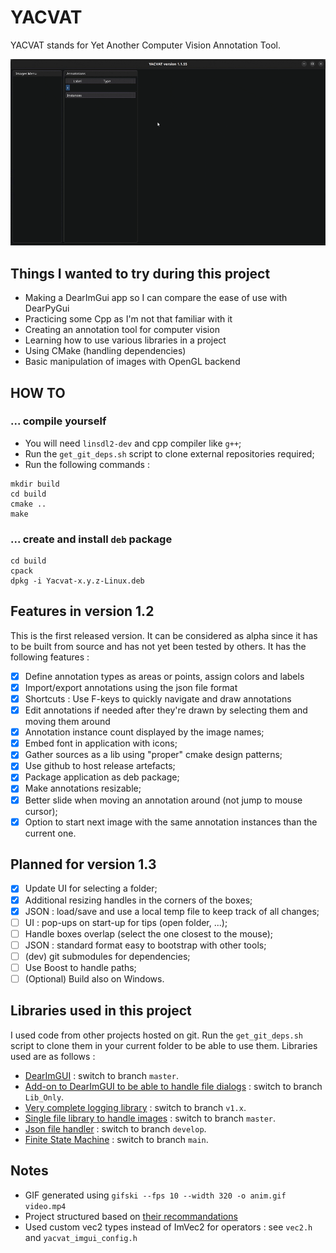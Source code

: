 # YACVAT

YACVAT stands for Yet Another Computer Vision Annotation Tool.

![Alt Text](assets/yacvat.gif)

## Things I wanted to try during this project

- Making a DearImGui app so I can compare the ease of use with DearPyGui
- Practicing some Cpp as I'm not that familiar with it
- Creating an annotation tool for computer vision
- Learning how to use various libraries in a project
- Using CMake (handling dependencies)
- Basic manipulation of images with OpenGL backend

## HOW TO

### ... compile yourself

- You will need `linsdl2-dev` and cpp compiler like `g++`;
- Run the `get_git_deps.sh` script to clone external repositories required;
- Run the following commands :

```shell
mkdir build
cd build
cmake ..
make
```

### ... create and install `deb` package

```shell
cd build
cpack
dpkg -i Yacvat-x.y.z-Linux.deb
```

## Features in version 1.2

This is the first released version. It can be considered as alpha since it has to be built from source and has not yet been tested by others. It has the following features :

- [x] Define annotation types as areas or points, assign colors and labels
- [x] Import/export annotations using the json file format
- [x] Shortcuts : Use F-keys to quickly navigate and draw annotations
- [x] Edit annotations if needed after they're drawn by selecting them and moving them around
- [x] Annotation instance count displayed by the image names;
- [x] Embed font in application with icons;
- [x] Gather sources as a lib using "proper" cmake design patterns;
- [x] Use github to host release artefacts;
- [x] Package application as deb package;
- [x] Make annotations resizable;
- [x] Better slide when moving an annotation around (not jump to mouse cursor);
- [x] Option to start next image with the same annotation instances than the current one.

## Planned for version 1.3

- [x] Update UI for selecting a folder;
- [x] Additional resizing handles in the corners of the boxes;
- [x] JSON : load/save and use a local temp file to keep track of all changes;
- [ ] UI : pop-ups on start-up for tips (open folder, ...);
- [ ] Handle boxes overlap (select the one closest to the mouse);
- [ ] JSON : standard format easy to bootstrap with other tools;
- [ ] (dev) git submodules for dependencies;
- [ ] Use Boost to handle paths;
- [ ] (Optional) Build also on Windows.

## Libraries used in this project

I used code from other projects hosted on git. Run the `get_git_deps.sh` script to clone them in your current folder to be able to use them. Libraries used are as follows :

- [DearImGUI](https://github.com/ocornut/imgui.git) : switch to branch `master`.
- [Add-on to DearImGUI to be able to handle file dialogs](https://github.com/aiekick/ImGuiFileDialog) : switch to branch `Lib_Only`.
- [Very complete logging library](https://github.com/gabime/spdlog) : switch to branch `v1.x`.
- [Single file library to handle images](https://github.com/nothings/stb) : switch to branch `master`.
- [Json file handler](https://github.com/nlohmann/json.git) : switch to branch `develop`.
- [Finite State Machine](https://github.com/eglimi/cppfsm.git) : switch to branch `main`.
  
## Notes

- GIF generated using `gifski --fps 10 --width 320 -o anim.gif video.mp4`
- Project structured based on [their recommandations](https://cliutils.gitlab.io/modern-cmake/chapters/basics/structure.html)
- Used custom vec2 types instead of ImVec2 for operators : see `vec2.h` and `yacvat_imgui_config.h`
